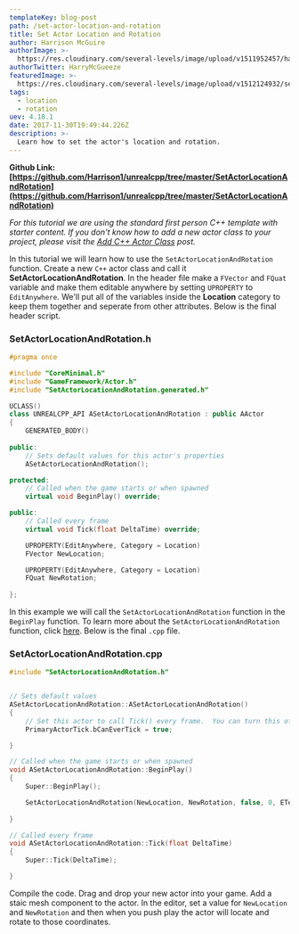 ```yaml
---
templateKey: blog-post
path: /set-actor-location-and-rotation
title: Set Actor Location and Rotation
author: Harrison McGuire
authorImage: >-
  https://res.cloudinary.com/several-levels/image/upload/v1511952457/harrison-mcguire_c8hczw.jpg
authorTwitter: HarryMcGueeze
featuredImage: >-
  https://res.cloudinary.com/several-levels/image/upload/v1512124932/set-actor-location-rotation_exukw7.jpg
tags:
  - location
  - rotation
uev: 4.18.1
date: 2017-11-30T19:49:44.226Z
description: >-
  Learn how to set the actor's location and rotation.
---
```

**Github Link: [https://github.com/Harrison1/unrealcpp/tree/master/SetActorLocationAndRotation](https://github.com/Harrison1/unrealcpp/tree/master/SetActorLocationAndRotation)**

*For this tutorial we are using the standard first person C++ template with starter content. If you don't know how to add a new actor class to your project, please visit the [Add C++ Actor Class](/add-actor-class) post.*

In this tutorial we will learn how to use the `SetActorLocationAndRotation` function. Create a new `C++` actor class and call it **SetActorLocationAndRotation**. In the header file make a `FVector` and `FQuat` variable and make them editable anywhere by setting `UPROPERTY` to `EditAnywhere`. We'll put all of the variables inside the **Location** category to keep them together and seperate from other attributes. Below is the final header script.

### SetActorLocationAndRotation.h
```cpp
#pragma once

#include "CoreMinimal.h"
#include "GameFramework/Actor.h"
#include "SetActorLocationAndRotation.generated.h"

UCLASS()
class UNREALCPP_API ASetActorLocationAndRotation : public AActor
{
	GENERATED_BODY()
	
public:	
	// Sets default values for this actor's properties
	ASetActorLocationAndRotation();

protected:
	// Called when the game starts or when spawned
	virtual void BeginPlay() override;

public:	
	// Called every frame
	virtual void Tick(float DeltaTime) override;

	UPROPERTY(EditAnywhere, Category = Location)
	FVector NewLocation;

	UPROPERTY(EditAnywhere, Category = Location)
	FQuat NewRotation;
	
};
```

In this example we will call the `SetActorLocationAndRotation` function in the `BeginPlay` function. To learn more about the `SetActorLocationAndRotation` function, click [here](https://docs.unrealengine.com/latest/INT/API/Runtime/Engine/GameFramework/AActor/SetActorLocationAndRotation/). Below is the final `.cpp` file.

### SetActorLocationAndRotation.cpp
```cpp
#include "SetActorLocationAndRotation.h"


// Sets default values
ASetActorLocationAndRotation::ASetActorLocationAndRotation()
{
 	// Set this actor to call Tick() every frame.  You can turn this off to improve performance if you don't need it.
	PrimaryActorTick.bCanEverTick = true;

}

// Called when the game starts or when spawned
void ASetActorLocationAndRotation::BeginPlay()
{
	Super::BeginPlay();

	SetActorLocationAndRotation(NewLocation, NewRotation, false, 0, ETeleportType::None);	
	
}

// Called every frame
void ASetActorLocationAndRotation::Tick(float DeltaTime)
{
	Super::Tick(DeltaTime);

}
```

Compile the code. Drag and drop your new actor into your game. Add a staic mesh component to the actor. In the editor, set a value for `NewLocation` and `NewRotation` and then when you push play the actor will locate and rotate to those coordinates. 